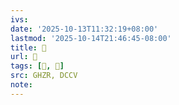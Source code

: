 ```yaml
---
ivs:
date: '2025-10-13T11:32:19+08:00'
lastmod: '2025-10-14T21:46:45-08:00'
title: 󰬟
url: 󰬟
tags: [𨏈, 𨏈]
src: GHZR, DCCV
note:
---
```

